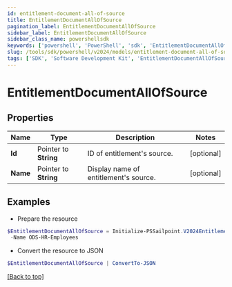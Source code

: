 ```yaml
---
id: entitlement-document-all-of-source
title: EntitlementDocumentAllOfSource
pagination_label: EntitlementDocumentAllOfSource
sidebar_label: EntitlementDocumentAllOfSource
sidebar_class_name: powershellsdk
keywords: ['powershell', 'PowerShell', 'sdk', 'EntitlementDocumentAllOfSource'] 
slug: /tools/sdk/powershell/v2024/models/entitlement-document-all-of-source
tags: ['SDK', 'Software Development Kit', 'EntitlementDocumentAllOfSource']
---
```



# EntitlementDocumentAllOfSource

## Properties

Name | Type | Description | Notes
------------ | ------------- | ------------- | -------------
**Id** |  Pointer to **String** | ID of entitlement's source. | [optional] 
**Name** |  Pointer to **String** | Display name of entitlement's source. | [optional] 

## Examples

- Prepare the resource
```powershell
$EntitlementDocumentAllOfSource = Initialize-PSSailpoint.V2024EntitlementDocumentAllOfSource  -Id 2c91808b6e9e6fb8016eec1a2b6f7b5f `
 -Name ODS-HR-Employees
```

- Convert the resource to JSON
```powershell
$EntitlementDocumentAllOfSource | ConvertTo-JSON
```


[[Back to top]](#) 


